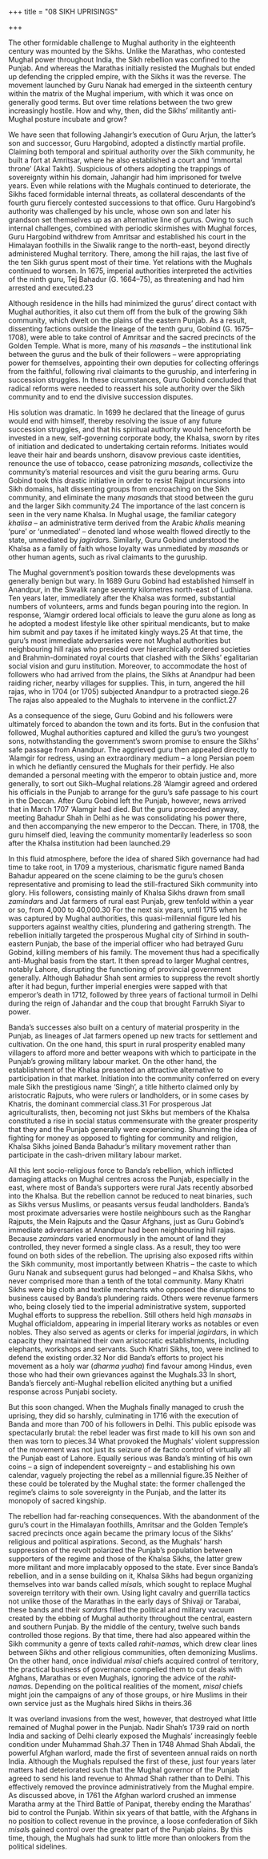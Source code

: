 +++
title = "08 SIKH UPRISINGS"

+++

The other formidable challenge to Mughal authority in the eighteenth century was mounted by the Sikhs. Unlike the Marathas, who contested Mughal power throughout India, the Sikh rebellion was confined to the Punjab. And whereas the Marathas initially resisted the Mughals but ended up defending the crippled empire, with the Sikhs it was the reverse. The movement launched by Guru Nanak had emerged in the sixteenth century within the matrix of the Mughal imperium, with which it was once on generally good terms. But over time relations between the two grew increasingly hostile. How and why, then, did the Sikhs’ militantly anti-Mughal posture incubate and grow?

We have seen that following Jahangir’s execution of Guru Arjun, the latter’s son and successor, Guru Hargobind, adopted a distinctly martial profile. Claiming both temporal and spiritual authority over the Sikh community, he built a fort at Amritsar, where he also established a court and ‘immortal throne’ \(Akal Takht\). Suspicious of others adopting the trappings of sovereignty within his domain, Jahangir had him imprisoned for twelve years. Even while relations with the Mughals continued to deteriorate, the Sikhs faced formidable internal threats, as collateral descendants of the fourth guru fiercely contested successions to that office. Guru Hargobind’s authority was challenged by his uncle, whose own son and later his grandson set themselves up as an alternative line of gurus. Owing to such internal challenges, combined with periodic skirmishes with Mughal forces, Guru Hargobind withdrew from Amritsar and established his court in the Himalayan foothills in the Siwalik range to the north-east, beyond directly administered Mughal territory. There, among the hill rajas, the last five of the ten Sikh gurus spent most of their time. Yet relations with the Mughals continued to worsen. In 1675, imperial authorities interpreted the activities of the ninth guru, Tej Bahadur \(G. 1664–75\), as threatening and had him arrested and executed.23

Although residence in the hills had minimized the gurus’ direct contact with Mughal authorities, it also cut them off from the bulk of the growing Sikh community, which dwelt on the plains of the eastern Punjab. As a result, dissenting factions outside the lineage of the tenth guru, Gobind \(G. 1675–1708\), were able to take control of Amritsar and the sacred precincts of the Golden Temple. What is more, many of his *masand*s – the institutional link between the gurus and the bulk of their followers – were appropriating power for themselves, appointing their own deputies for collecting offerings from the faithful, following rival claimants to the guruship, and interfering in succession struggles. In these circumstances, Guru Gobind concluded that radical reforms were needed to reassert his sole authority over the Sikh community and to end the divisive succession disputes.

His solution was dramatic. In 1699 he declared that the lineage of gurus would end with himself, thereby resolving the issue of any future succession struggles, and that his spiritual authority would henceforth be invested in a new, self-governing corporate body, the Khalsa, sworn by rites of initiation and dedicated to undertaking certain reforms. Initiates would leave their hair and beards unshorn, disavow previous caste identities, renounce the use of tobacco, cease patronizing *masand*s, collectivize the community’s material resources and visit the guru bearing arms. Guru Gobind took this drastic initiative in order to resist Rajput incursions into Sikh domains, halt dissenting groups from encroaching on the Sikh community, and eliminate the many *masand*s that stood between the guru and the larger Sikh community.24 The importance of the last concern is seen in the very name Khalsa. In Mughal usage, the familiar category *khalisa* – an administrative term derived from the Arabic *khalis* meaning ‘pure’ or ‘unmediated’ – denoted land whose wealth flowed directly to the state, unmediated by *jagirdar*s. Similarly, Guru Gobind understood the Khalsa as a family of faith whose loyalty was unmediated by *masand*s or other human agents, such as rival claimants to the guruship.

The Mughal government’s position towards these developments was generally benign but wary. In 1689 Guru Gobind had established himself in Anandpur, in the Siwalik range seventy kilometres north-east of Ludhiana. Ten years later, immediately after the Khalsa was formed, substantial numbers of volunteers, arms and funds began pouring into the region. In response, ‘Alamgir ordered local officials to leave the guru alone as long as he adopted a modest lifestyle like other spiritual mendicants, but to make him submit and pay taxes if he imitated kingly ways.25 At that time, the guru’s most immediate adversaries were not Mughal authorities but neighbouring hill rajas who presided over hierarchically ordered societies and Brahmin-dominated royal courts that clashed with the Sikhs’ egalitarian social vision and guru institution. Moreover, to accommodate the host of followers who had arrived from the plains, the Sikhs at Anandpur had been raiding richer, nearby villages for supplies. This, in turn, angered the hill rajas, who in 1704 \(or 1705\) subjected Anandpur to a protracted siege.26 The rajas also appealed to the Mughals to intervene in the conflict.27

As a consequence of the siege, Guru Gobind and his followers were ultimately forced to abandon the town and its forts. But in the confusion that followed, Mughal authorities captured and killed the guru’s two youngest sons, notwithstanding the government’s sworn promise to ensure the Sikhs’ safe passage from Anandpur. The aggrieved guru then appealed directly to ‘Alamgir for redress, using an extraordinary medium – a long Persian poem in which he defiantly censured the Mughals for their perfidy. He also demanded a personal meeting with the emperor to obtain justice and, more generally, to sort out Sikh–Mughal relations.28 ‘Alamgir agreed and ordered his officials in the Punjab to arrange for the guru’s safe passage to his court in the Deccan. After Guru Gobind left the Punjab, however, news arrived that in March 1707 ‘Alamgir had died. But the guru proceeded anyway, meeting Bahadur Shah in Delhi as he was consolidating his power there, and then accompanying the new emperor to the Deccan. There, in 1708, the guru himself died, leaving the community momentarily leaderless so soon after the Khalsa institution had been launched.29

In this fluid atmosphere, before the idea of shared Sikh governance had had time to take root, in 1709 a mysterious, charismatic figure named Banda Bahadur appeared on the scene claiming to be the guru’s chosen representative and promising to lead the still-fractured Sikh community into glory. His followers, consisting mainly of Khalsa Sikhs drawn from small *zamindar*s and Jat farmers of rural east Punjab, grew tenfold within a year or so, from 4,000 to 40,000.30 For the next six years, until 1715 when he was captured by Mughal authorities, this quasi-millennial figure led his supporters against wealthy cities, plundering and gathering strength. The rebellion initially targeted the prosperous Mughal city of Sirhind in south-eastern Punjab, the base of the imperial officer who had betrayed Guru Gobind, killing members of his family. The movement thus had a specifically anti-Mughal basis from the start. It then spread to larger Mughal centres, notably Lahore, disrupting the functioning of provincial government generally. Although Bahadur Shah sent armies to suppress the revolt shortly after it had begun, further imperial energies were sapped with that emperor’s death in 1712, followed by three years of factional turmoil in Delhi during the reign of Jahandar and the coup that brought Farrukh Siyar to power.

Banda’s successes also built on a century of material prosperity in the Punjab, as lineages of Jat farmers opened up new tracts for settlement and cultivation. On the one hand, this spurt in rural prosperity enabled many villagers to afford more and better weapons with which to participate in the Punjab’s growing military labour market. On the other hand, the establishment of the Khalsa presented an attractive alternative to participation in that market. Initiation into the community conferred on every male Sikh the prestigious name ‘Singh’, a title hitherto claimed only by aristocratic Rajputs, who were rulers or landholders, or in some cases by Khatris, the dominant commercial class.31 For prosperous Jat agriculturalists, then, becoming not just Sikhs but members of the Khalsa constituted a rise in social status commensurate with the greater prosperity that they and the Punjab generally were experiencing. Shunning the idea of fighting for money as opposed to fighting for community and religion, Khalsa Sikhs joined Banda Bahadur’s military movement rather than participate in the cash-driven military labour market.

All this lent socio-religious force to Banda’s rebellion, which inflicted damaging attacks on Mughal centres across the Punjab, especially in the east, where most of Banda’s supporters were rural Jats recently absorbed into the Khalsa. But the rebellion cannot be reduced to neat binaries, such as Sikhs versus Muslims, or peasants versus feudal landholders. Banda’s most proximate adversaries were hostile neighbours such as the Ranghar Rajputs, the Mein Rajputs and the Qasur Afghans, just as Guru Gobind’s immediate adversaries at Anandpur had been neighbouring hill rajas. Because *zamindar*s varied enormously in the amount of land they controlled, they never formed a single class. As a result, they too were found on both sides of the rebellion. The uprising also exposed rifts within the Sikh community, most importantly between Khatris – the caste to which Guru Nanak and subsequent gurus had belonged – and Khalsa Sikhs, who never comprised more than a tenth of the total community. Many Khatri Sikhs were big cloth and textile merchants who opposed the disruptions to business caused by Banda’s plundering raids. Others were revenue farmers who, being closely tied to the imperial administrative system, supported Mughal efforts to suppress the rebellion. Still others held high *mansab*s in Mughal officialdom, appearing in imperial literary works as notables or even nobles. They also served as agents or clerks for imperial *jagirdar*s, in which capacity they maintained their own aristocratic establishments, including elephants, workshops and servants. Such Khatri Sikhs, too, were inclined to defend the existing order.32 Nor did Banda’s efforts to project his movement as a holy war \(*dharma yudha*\) find favour among Hindus, even those who had their own grievances against the Mughals.33 In short, Banda’s fiercely anti-Mughal rebellion elicited anything but a unified response across Punjabi society.

But this soon changed. When the Mughals finally managed to crush the uprising, they did so harshly, culminating in 1716 with the execution of Banda and more than 700 of his followers in Delhi. This public episode was spectacularly brutal: the rebel leader was first made to kill his own son and then was torn to pieces.34 What provoked the Mughals’ violent suppression of the movement was not just its seizure of de facto control of virtually all the Punjab east of Lahore. Equally serious was Banda’s minting of his own coins – a sign of independent sovereignty – and establishing his own calendar, vaguely projecting the rebel as a millennial figure.35 Neither of these could be tolerated by the Mughal state: the former challenged the regime’s claims to sole sovereignty in the Punjab, and the latter its monopoly of sacred kingship.

The rebellion had far-reaching consequences. With the abandonment of the guru’s court in the Himalayan foothills, Amritsar and the Golden Temple’s sacred precincts once again became the primary locus of the Sikhs’ religious and political aspirations. Second, as the Mughals’ harsh suppression of the revolt polarized the Punjab’s population between supporters of the regime and those of the Khalsa Sikhs, the latter grew more militant and more implacably opposed to the state. Ever since Banda’s rebellion, and in a sense building on it, Khalsa Sikhs had begun organizing themselves into war bands called *misal*s, which sought to replace Mughal sovereign territory with their own. Using light cavalry and guerrilla tactics not unlike those of the Marathas in the early days of Shivaji or Tarabai, these bands and their *sardar*s filled the political and military vacuum created by the ebbing of Mughal authority throughout the central, eastern and southern Punjab. By the middle of the century, twelve such bands controlled those regions. By that time, there had also appeared within the Sikh community a genre of texts called *rahit-nama*s, which drew clear lines between Sikhs and other religious communities, often demonizing Muslims. On the other hand, once individual *misal* chiefs acquired control of territory, the practical business of governance compelled them to cut deals with Afghans, Marathas or even Mughals, ignoring the advice of the *rahit-nama*s. Depending on the political realities of the moment, *misal* chiefs might join the campaigns of any of those groups, or hire Muslims in their own service just as the Mughals hired Sikhs in theirs.36

It was overland invasions from the west, however, that destroyed what little remained of Mughal power in the Punjab. Nadir Shah’s 1739 raid on north India and sacking of Delhi clearly exposed the Mughals’ increasingly feeble condition under Muhammad Shah.37 Then in 1748 Ahmad Shah Abdali, the powerful Afghan warlord, made the first of seventeen annual raids on north India. Although the Mughals repulsed the first of these, just four years later matters had deteriorated such that the Mughal governor of the Punjab agreed to send his land revenue to Ahmad Shah rather than to Delhi. This effectively removed the province administratively from the Mughal empire. As discussed above, in 1761 the Afghan warlord crushed an immense Maratha army at the Third Battle of Panipat, thereby ending the Marathas’ bid to control the Punjab. Within six years of that battle, with the Afghans in no position to collect revenue in the province, a loose confederation of Sikh *misal*s gained control over the greater part of the Punjab plains. By this time, though, the Mughals had sunk to little more than onlookers from the political sidelines.


